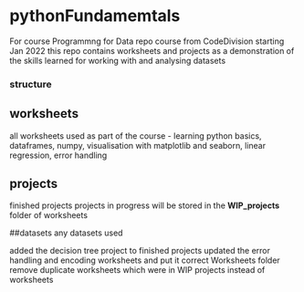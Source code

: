 # pythonFundamemtals
For course 
Programmng for Data repo
course from CodeDivision starting Jan 2022
this repo contains worksheets and projects as a demonstration of the skills learned for
working with and analysing datasets

### structure
## worksheets
all worksheets used as part of the course - learning python basics, dataframes, numpy, visualisation
with matplotlib and seaborn, linear regression, error handling
## projects
finished projects
projects in progress will be stored in the **WIP_projects** folder of worksheets

##datasets
any datasets used 


added the decision tree project to finished projects
updated the error handling and encoding worksheets and put it correct Worksheets folder
remove duplicate worksheets which were in WIP projects instead of worksheets